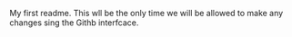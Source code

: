 My first readme.
This wll be the only time we will be allowed to make any changes sing the Githb interfcace.
